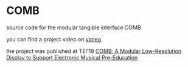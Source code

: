 # COMB
source code for the modular tangible interface COMB

you can find a project video on [vimeo](https://vimeo.com/231299236).

the project was published at TEI'19
[COMB: A Modular Low-Resolution Display to Support Electronic Musical Pre-Education](https://dl.acm.org/doi/10.1145/3205873.3210700)
